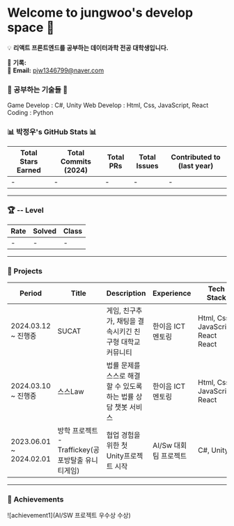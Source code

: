 # Welcome to jungwoo's develop space 👋

💡 **리액트 프론트엔드를 공부하는 데이터과학 전공 대학생입니다.**

📜 **기록:**  
📧 **Email:** pjw1346799@naver.com

### 🌱 공부하는 기술들 🌱

Game Develop : C#, Unity
Web Develop : Html, Css, JavaScript, React
Coding : Python

### 📊 박정우's GitHub Stats 📊

| Total Stars Earned | Total Commits (2024) | Total PRs | Total Issues | Contributed to (last year) |
| ------------------ | -------------------- | --------- | ------------ | -------------------------- |
| -                  | -                    | -         | -            | -                          |

---

### 🏆 -- Level

| Rate | Solved | Class |
| ---- | ------ | ----- |
| -    | -      | -     |

---

### 🚀 Projects

| Period                  | Title                                             | Description                                                    | Experience             | Tech Stack                         |
| ----------------------- | ------------------------------------------------- | -------------------------------------------------------------- | ---------------------- | ---------------------------------- |
| 2024.03.12 ~ 진행중     | SUCAT                                             | 게임, 친구추가, 채팅을 결속시키긴 친구형 대학교 커뮤니티       | 한이음 ICT 멘토링      | Html, Css, JavaScript, React React |
| 2024.03.10 ~ 진행중     | 스스Law                                           | 법률 문제를 스스로 해결할 수 있도록 하는 법률 상담 챗봇 서비스 | 한이음 ICT 멘토링      | Html, Css, JavaScript, React       |
| 2023.06.01 ~ 2024.02.01 | 방학 프로젝트 - Traffickey(공포방탈출 유니티게임) | 협업 경험을 위한 첫 Unity프로젝트 시작                         | AI/Sw 대회 팀 프로젝트 | C#, Unity                          |

---

### 🏅 Achievements

![achievement1](AI/SW 프로젝트 우수상 수상)

